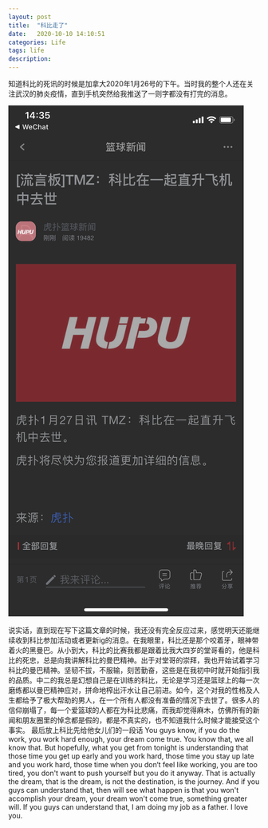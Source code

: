 ```yaml
---
layout: post
title:  "科比走了"
date:   2020-10-10 14:10:51
categories: Life
tags: life
description: 
---
```



知道科比的死讯的时候是加拿大2020年1月26号的下午。当时我的整个人还在关注武汉的肺炎疫情，直到手机突然给我推送了一则字都没有打完的消息。

![enter description here](./images/1614824200955.png)

说实话，直到现在写下这篇文章的时候，我还没有完全反应过来，感觉明天还能继续收到科比参加活动或者更新ig的消息。在我眼里，科比还是那个咬着牙，眼神带着火的黑曼巴。从小到大，科比的比赛我都是跟着比我大四岁的堂哥看的，他是科比的死忠，总是向我讲解科比的曼巴精神。出于对堂哥的崇拜，我也开始试着学习科比的曼巴精神。坚韧不拔，不服输，刻苦勤奋，这些是在我初中时就开始指引我的品质。中二的我总是幻想自己是在训练的科比，无论是学习还是篮球上的每一次磨练都以曼巴精神应对，拼命地榨出汗水让自己前进。如今，这个对我的性格及人生都给予了极大帮助的男人，在一个所有人都没有准备的情况下去世了。很多人的信仰崩塌了，每一个爱篮球的人都在为科比悲痛，而我却觉得麻木，仿佛所有的新闻和朋友圈里的悼念都是假的，都是不真实的，也不知道我什么时候才能接受这个事实。
最后放上科比先给他女儿们的一段话
You guys know, if you do the work, you work hard enough, your dream come true. You know that, we all know that. But hopefully, what you get from tonight is understanding that those time you get up early and you work hard, those time you stay up late and you work hard, those time when you don‘t feel like working, you are too tired, you don't want to push yourself but you do it anyway. That is actually the dream, that is the dream, is not the destination, is the journey. And if you guys can understand that, then will see what happen is that you won't accomplish your dream, your dream won't come true, something greater will. If you guys can understand that, I am doing my job as a father. I love you.